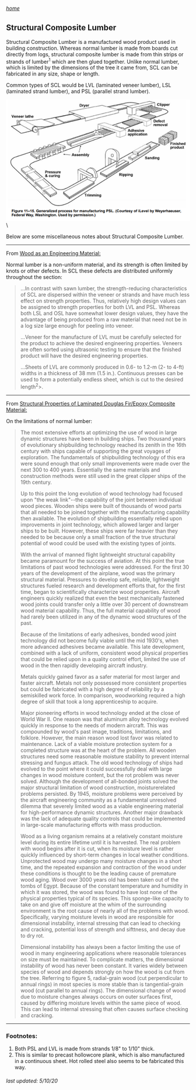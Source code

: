 ###### [home](/index.html)
## Structural Composite Lumber

Structural Composite Lumber is a manufactured wood product used in building construction. Whereas normal lumber is made from boards cut directly from logs, structural composite lumber is made from thin strips or strands of lumber<sup>1</sup> which are then glued together. Unlike normal lumber, which is limited by the dimensions of the tree it came from, SCL can be fabricated in any size, shape or length.

Common types of SCL would be LVL (laminated veneer lumber), LSL (laminated strand lumber), and PSL (parallel strand lumber).

![pslfab](pslfab.PNG)\

Below are some miscellaneous notes about Structural Composite Lumber.

---

From [Wood as an Engineering Material:](https://www.fpl.fs.fed.us/documnts/fplgtr/fpl_gtr190.pdf)

Normal lumber is a non-uniform material, and its strength is often limited by knots or other defects. In SCL these defects are distributed uniformly throughout the section:

>...In contrast with sawn lumber, the strength-reducing characteristics of SCL are dispersed within the veneer or strands
and have much less effect on strength properties. Thus,
relatively high design values can be assigned to strength
properties for both LVL and PSL. Whereas both LSL and
OSL have somewhat lower design values, they have the
advantage of being produced from a raw material that need
not be in a log size large enough for peeling into veneer.
>
>...Veneer for the manufacture of LVL must be carefully selected for the product to achieve the desired engineering
properties. Veneers are often sorted using ultrasonic testing
to ensure that the finished product will have the desired engineering properties.
>
>...Sheets of LVL are commonly produced in 0.6- to 1.2-m
(2- to 4-ft) widths in a thickness of 38 mm (1.5 in.). Continuous presses can be used to form a potentially endless sheet,
which is cut to the desired length<sup>2</sup>>.

---

From [Structural Properties of Laminated Douglas Fir/Epoxy Composite Material:](https://ntrs.nasa.gov/archive/nasa/casi.ntrs.nasa.gov/19910000814.pdf)

On the limitations of normal lumber:

>The most extensive efforts at optimizing the use of wood
in large dynamic structures have been in building ships. Two
thousand years of evolutionary shipbuilding technology
reached its zenith in the 16th century with ships capable of
supporting the great voyages of exploration. The fundamentals
of shipbuilding technology of this era were sound enough that
only small improvements were made over the next 300 to 400
years. Essentially the same materials and construction methods
were still used in the great clipper ships of the 19th century.
>
>Up to this point the long evolution of wood technology had
focused upon "the weak link"--the capability of the joint
between individual wood pieces. Wooden ships were built of
thousands of wood parts that all needed to be joined together
with the manufacturing capability then available. The evolution
of shipbuilding essentially relied upon improvements in joint
technology, which allowed larger and larger ships to be built.
However, these ships were far heavier than they needed to
be because only a small fraction of the true structural potential
of wood could be used with the existing types of joints.
>
>With the arrival of manned flight lightweight structural
capability became paramount for the success of aviation. At
this point the true limitations of past wood technologies were
addressed. For the first 30 years of the development of the
airplane, wood was the primary structural material. Pressures
to develop safe, reliable, lightweight structures fueled research
and development efforts that, for the first time, began to
scientifically characterize wood properties. Aircraft engineers
quickly realized that even the best mechanically fastened wood
joints could transfer only a little over 30 percent of downstream
wood material capability. Thus, the full material capability
of wood had rarely been utilized in any of the dynamic wood
structures of the past.
>
>Because of the limitations of early adhesives, bonded wood
joint technology did not become fully viable until the mid 1930's, when more advanced adhesives became available. This
late development, combined with a lack of uniform, consistent
wood physical properties that could be relied upon in a quality
control effort, limited the use of wood in the then rapidly
developing aircraft industry.
>
>Metals quickly gained favor as a safer material for most
larger and faster aircraft. Metals not only possessed more
consistent properties but could be fabricated with a high degree
of reliability by a semiskilled work force. In comparison,
woodworking required a high degree of skill that took a long apprenticeship to acquire.
>
>Major pioneering efforts in wood technology ended at the
close of World War II. One reason was that aluminum alloy
technology evolved quickly in response to the needs of modern
aircraft. This was compounded by wood's past image,
traditions, limitations, and folklore. However, the main reason wood lost favor was related to maintenance. Lack of a viable
moisture protection system for a completed structure was at
the heart of the problem. All wooden structures need some
reasonable moisture stability to prevent internal stressing and
fungus attack. The old wood technology of ships had evolved
to the point where it could successfully deal with large changes
in wood moisture content, but the rot problem was never
solved. Although the development of all-bonded joints solved
the major structural limitation of wood construction, moisturerelated problems persisted. By 1945, moisture problems were
perceived by the aircraft engineering community as a
fundamental unresolved dilemma that severely limited wood
as a viable engineering material for high-performance dynamic
structures. Another major drawback was the lack of adequate
quality controls that could be implemented in large-scale manufacturing efforts with mass production.
>
>Wood as a living organism remains at a relatively constant
moisture level during its entire lifetime until it is harvested.
The real problem with wood begins after it is cut, when its
moisture level is rather quickly influenced by short-term
changes in local weather conditions. Unprotected wood may
undergo many moisture changes in a short time, and the
repeated expansion and contraction of the wood under these
conditions is thought to be the leading cause of premature wood
aging. Wood over 3000 years old has been taken out of the
tombs of Egypt. Because of the constant temperature and
humidity in which it was stored, the wood was found to have
lost none of the physical properties typical of its species.
This sponge-like capacity to take on and give off moisture
at the whim of the surrounding environment is the root cause
of nearly all of the problems with wood. Specifically, varying
moisture levels in wood are responsible for dimensional
instability, internal stressing that can lead to checking and
cracking, potential loss of strength and sifttness, and decay due to dry rot.
>
>Dimensional instability has always been a factor limiting
the use of wood in many engineering applications where
reasonable tolerances on size must be maintained. To
complicate matters, the dimensional instability of wood has
never been constant. It varies widely between species of wood
and depends strongly on how the wood is cut from the tree.
Referring to figure 5, radial-grain wood (cut perpendicular
to annual rings) in most species is more stable than is
tangential-grain wood (cut parallel to annual rings). The
dimensional change of wood due to moisture changes always
occurs on outer surfaces first, caused by differing moisture
levels within the same piece of wood. This can lead to internal
stressing that often causes surface checking and cracking.

---
### Footnotes:
1. Both PSL and LVL is made from strands 1/8" to 1/10" thick.
2. This is similar to precast hollowcore plank, which is also manufactured in a continuous sheet. Hot rolled steel also seems to be fabricated this way.


###### *last updated: 5/10/20*